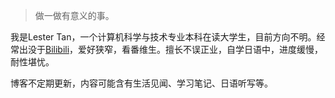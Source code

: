 > 做一做有意义的事。

我是Lester Tan，一个计算机科学与技术专业本科在读大学生，目前方向不明。经常出没于[Bilibili](<https://space.bilibili.com/3434934>)，爱好狭窄，看番维生。擅长不误正业，自学日语中，进度缓慢，耐性堪忧。

博客不定期更新，内容可能含有生活见闻、学习笔记、日语听写等。